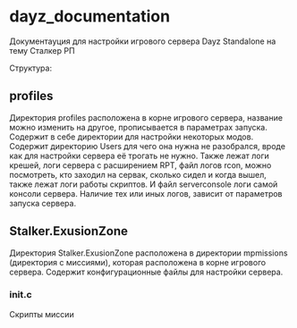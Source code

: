 # dayz_documentation

Документауция для настройки игрового сервера Dayz Standalone на тему Сталкер РП

Структура:

## profiles
  
Директория profiles  расположена в корне игрового сервера, название можно изменить на другое, прописывается в параметрах запуска. 
Содержит в себе директории для настройки некоторых модов. Содержит директорию Users для чего она нужна не разобрался, вроде как для настройки сервера её трогать не нужно. 
Также лежат логи крешей, логи сервера с расширением RPT, файл логов rcon, можно посмотреть, кто заходил на сервак, сколько сидел и когда вышел, также лежат логи работы скриптов.
И файл serverconsole логи самой консоли сервера. Наличие тех или иных логов, зависит от параметров запуска сервера.

## Stalker.ExusionZone   

Директория Stalker.ExusionZone расположена в директории mpmissions (директория с миссиями), которая расположена в корне игрового сервера. 
Содержит конфигурационные файлы для настройки сервера.

### init.c

Скрипты миссии

